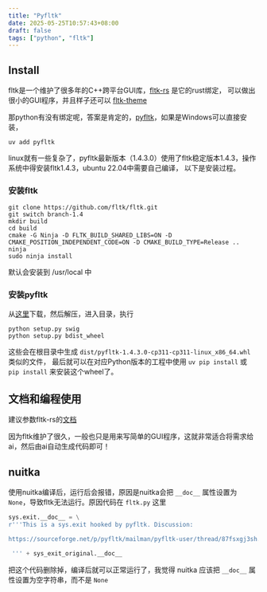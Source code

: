 ```yaml
---
title: "Pyfltk"
date: 2025-05-25T10:57:43+08:00
draft: false
tags: ["python", "fltk"]
---
```


## Install

fltk是一个维护了很多年的C++跨平台GUI库，[fltk-rs](https://github.com/fltk-rs/fltk-rs) 是它的rust绑定，
可以做出很小的GUI程序，并且样子还可以 [fltk-theme](https://github.com/fltk-rs/fltk-theme)

那python有没有绑定呢，答案是肯定的，[pyfltk](https://pyfltk.sourceforge.io/install.php)，如果是Windows可以直接安装，

```shell
uv add pyfltk
```

linux就有一些复杂了，pyfltk最新版本（1.4.3.0）使用了fltk稳定版本1.4.3，操作系统中得安装fltk1.4.3，ubuntu 22.04中需要自己编译，
以下是安装过程。

### 安装fltk

```shell
git clone https://github.com/fltk/fltk.git
git switch branch-1.4
mkdir build
cd build
cmake -G Ninja -D FLTK_BUILD_SHARED_LIBS=ON -D CMAKE_POSITION_INDEPENDENT_CODE=ON -D CMAKE_BUILD_TYPE=Release ..
ninja
sudo ninja install
```

默认会安装到 /usr/local 中

### 安装pyfltk

从[这里](https://sourceforge.net/projects/pyfltk/files/latest/download)下载，然后解压，进入目录，执行

```shell
python setup.py swig
python setup.py bdist_wheel
```

这些会在根目录中生成 `dist/pyfltk-1.4.3.0-cp311-cp311-linux_x86_64.whl` 类似的文件，
最后就可以在对应Python版本的工程中使用 `uv pip install` 或 `pip install` 来安装这个wheel了。

## 文档和编程使用

建议参数fltk-rs的[文档](https://fltk-rs.github.io/fltk-book/)

因为fltk维护了很久，一般也只是用来写简单的GUI程序，这就非常适合将需求给ai，然后由ai自动生成代码即可！

## nuitka

使用nuitka编译后，运行后会报错，原因是nuitka会把 `__doc__` 属性设置为 `None`，导致fltk无法运行。原因代码在 `fltk.py` 这里

```python
sys.exit.__doc__ = \
r'''This is a sys.exit hooked by pyfltk. Discussion:

https://sourceforge.net/p/pyfltk/mailman/pyfltk-user/thread/87fsxgj3sh.fsf%40secretsauce.net/#msg37304779

 ''' + sys_exit_original.__doc__
```

把这个代码删除掉，编译后就可以正常运行了，我觉得 nuitka 应该把 `__doc__` 属性设置为空字符串，而不是 `None`
